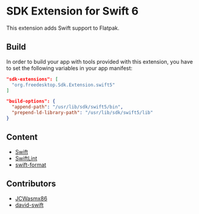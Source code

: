 # SDK Extension for Swift 6

This extension adds Swift support to Flatpak.

## Build

In order to build your app with tools provided with this extension, you have to set the following variables in your app manifest:
```json
"sdk-extensions": [
  "org.freedesktop.Sdk.Extension.swift5"
]
```
```json
"build-options": {
  "append-path": "/usr/lib/sdk/swift5/bin",
  "prepend-ld-library-path": "/usr/lib/sdk/swift5/lib"
}
```

## Content

- [Swift](https://swift.org)
- [SwiftLint](https://realm.github.io/SwiftLint/)
- [swift-format](https://github.com/apple/swift-format)

## Contributors

- [JCWasmx86](https://github.com/JCWasmx86/)
- [david-swift](https://github.com/david-swift/)
